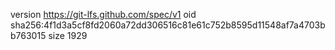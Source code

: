 version https://git-lfs.github.com/spec/v1
oid sha256:4f1d3a5cf8fd2060a72dd306516c81e61c752b8595d11548af7a4703bb763015
size 1929
